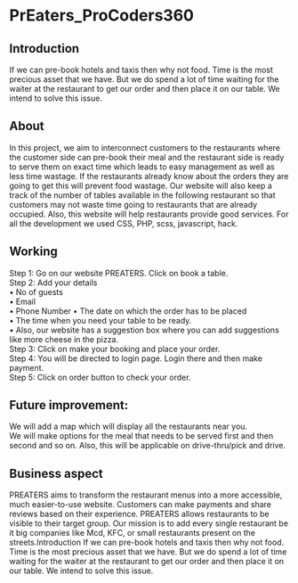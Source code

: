 # PrEaters_ProCoders360
## Introduction
If we can pre-book hotels and taxis then why not food.
Time is the most precious asset that we have. But we do spend a lot of time waiting for the waiter at the restaurant to get our order and then place it on our table. We intend to solve this issue.

## About
In this project, we aim to interconnect customers to the restaurants where the customer side can pre-book their meal and the restaurant side is ready to serve them on exact time which leads to easy management as well as less time wastage. If the restaurants already know about the orders they are going to get this will prevent food wastage. Our website will also keep a track of the number of tables available in the following restaurant so that customers may not waste time going to restaurants that are already occupied. Also, this website will help restaurants provide good services. For all the development we used CSS, PHP, scss, javascript, hack.

 ## Working
Step 1: Go on our website PREATERS. Click on book a table.<br>
Step 2: Add your details  <br>
•	No of guests<br>
•	Email<br>
•	Phone Number
•	The date on which the order has to be placed<br>
•	The time when you need your table to be ready.<br>
•	Also, our website has a suggestion box where you can add suggestions like more cheese in the pizza. <br>
Step 3: Click on make your booking and place your order.<br>
Step 4: You will be directed to login page. Login there and then make payment.<br>
Step 5: Click on order button to check your order.<br>

## Future improvement:
We will add a map which will display all the restaurants near you.<br>
We will make options for the meal that needs to be served first and then second and so on. Also, this will be applicable on drive-thru/pick and drive.

## Business aspect
PREATERS aims to transform the restaurant menus into a more accessible, much easier-to-use website. Customers can make payments and share reviews based on their experience. PREATERS allows restaurants to be visible to their target group. Our mission is to add every single restaurant be it big companies like Mcd, KFC, or small restaurants present on the streets.Introduction
If we can pre-book hotels and taxis then why not food.
Time is the most precious asset that we have. But we do spend a lot of time waiting for the waiter at the restaurant to get our order and then place it on our table. We intend to solve this issue.

 
